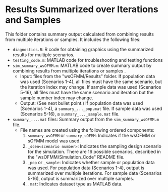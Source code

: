 # Results Summarized over Iterations and Samples

This folder contains summary output calculated from combining results from multiple iterations or samples. It includes the following files:
* `diagnostics.R`: R code for obtaining graphics using the summarized results for multiple scenarios.
* `testing_code.m`: MATLAB code for troubleshooting and testing functions
* `sim_summary_wsOFMM.m`: MATLAB code to create summary output by combining results from multiple iterations or samples . 
  * Input: files from the "wsOFMM/Results" folder. If population data was used (Scenarios 1-4), all files must have the same scenario, but the iteration index may change. If sample data was used (Scenarios 5-16), all files must have the same scenario and iteration but the sample number index may change. 
  * Output:  (See next bullet point.) If population data was used (Scenarios 1-4), a `summary_..._pop.mat` file. If sample data was used (Scenarios 5-16), a `summary_..._sample.mat` file.
* `summary_....mat` files: Summary output from the `sim_summary_wsOFMM.m` file. 
  * File names are created using the following ordered components: 
     1. `summary_wsOFMM` or `summary_sOFMM`: Indicates if the wsOFMM or sOFMM model was used.
     3. `_scen<scenario number>`: Indicates the sampling design scenario for the simulation. There are 16 possible scenarios, described in the "wsOFMM/Simulation_Code" README file.
     5. `_pop` or `_sample`: Indicates whether sample or population data was used. For population data (Scenarios 1-4), output is summarized over multiple iterations. For sample data (Scenarios 5-16), output is summarized over multiple samples. 
     6. `.mat`: Indicates dataset type as MATLAB data.
